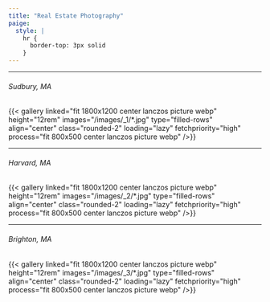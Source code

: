 ```yaml
---
title: "Real Estate Photography"
paige:
  style: |
    hr {
      border-top: 3px solid
    }
---
```


***

###### Sudbury, MA

{{< gallery 
	linked="fit 1800x1200 center lanczos picture webp"
	height="12rem"
	images="/images/_1/*.jpg"
	type="filled-rows"
	align="center"
	class="rounded-2"
	loading="lazy"
	fetchpriority="high" 
	process="fit 800x500 center lanczos picture webp" />}}

------

###### Harvard, MA

{{< gallery 
	linked="fit 1800x1200 center lanczos picture webp"
	height="12rem"
	images="/images/_2/*.jpg"
	type="filled-rows"
	align="center"
	class="rounded-2"
	loading="lazy"
	fetchpriority="high"
	process="fit 800x500 center lanczos picture webp" />}}

 ------

###### Brighton, MA

{{< gallery 
	linked="fit 1800x1200 center lanczos picture webp"
	height="12rem"
	images="/images/_3/*.jpg"
	type="filled-rows"
	align="center"
	class="rounded-2"
	loading="lazy"
	fetchpriority="high"
	process="fit 800x500 center lanczos picture webp" />}}
